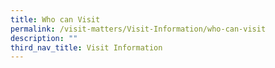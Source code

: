 ```yaml
---
title: Who can Visit
permalink: /visit-matters/Visit-Information/who-can-visit
description: ""
third_nav_title: Visit Information
---
```

